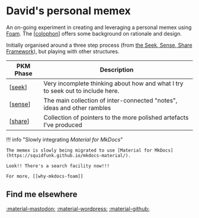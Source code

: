 <!--
 Copyright (C) 2023 David Jones
 
 This program is free software: you can redistribute it and/or modify
 it under the terms of the GNU Affero General Public License as
 published by the Free Software Foundation, either version 3 of the
 License, or (at your option) any later version.
 
 This program is distributed in the hope that it will be useful,
 but WITHOUT ANY WARRANTY; without even the implied warranty of
 MERCHANTABILITY or FITNESS FOR A PARTICULAR PURPOSE.  See the
 GNU Affero General Public License for more details.
 
 You should have received a copy of the GNU Affero General Public License
 along with this program.  If not, see <http://www.gnu.org/licenses/>.
-->

# David's personal memex

An on-going experiment in creating and leveraging a personal memex using [Foam](https://foambubble.github.io/). The [[colophon]] offers some background on rationale and design.

Initially organised around a three step process (from [the Seek, Sense, Share Framework](https://jarche.com/2014/02/the-seek-sense-share-framework/)), but playing with other structures.

| PKM Phase | Description |
| --- | --- | 
| [[seek]] | Very incomplete thinking about how and what I try to seek out to include here. |
| [[sense]] | The main collection of inter-connected "notes", ideas and other rambles |
| [[share]] | Collection of pointers to the more polished artefacts I've produced |

!!! info "Slowly integrating _Material for MkDocs_"

    The memex is slowly being migrated to use [Material for MkDocs](https://squidfunk.github.io/mkdocs-material/). 
    
    Look!! There's a search facility now!!!

    For more, [[why-mkdocs-foam]]
    

## Find me elsewhere

<a rel="me" href="https://indieweb.social/@djplaner">:material-mastodon:</a>
[:material-wordpress:](https://djon.es/blog)
[:material-github:](https://github.com/djplaner/)
 




[//begin]: # "Autogenerated link references for markdown compatibility"
[colophon]: colophon/colophon "Colophon"
[seek]: seek/seek "Seek"
[sense]: sense/sense "Sense"
[share]: share/share "Share"
[//end]: # "Autogenerated link references"